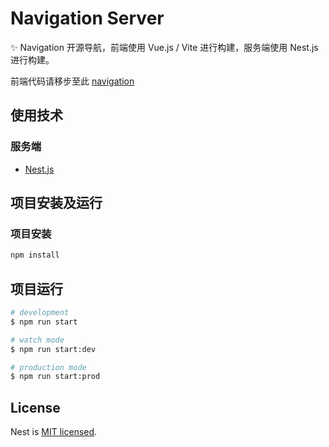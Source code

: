 # Navigation Server

✨ Navigation 开源导航，前端使用 Vue.js / Vite 进行构建，服务端使用 Nest.js 进行构建。

前端代码请移步至此 [navigation](https://github.com/Edward-Brock/navigation)

## 使用技术

### 服务端

- [Nest.js](https://nestjs.com/)

## 项目安装及运行

### 项目安装

```bash
npm install
```

## 项目运行

```bash
# development
$ npm run start

# watch mode
$ npm run start:dev

# production mode
$ npm run start:prod
```

## License

Nest is [MIT licensed](LICENSE).
